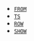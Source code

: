 * [`FROM`](../../commands/source-commands.md#esql-from)
* [`TS`](../../commands/source-commands.md#esql-ts)
* [`ROW`](../../commands/source-commands.md#esql-row)
* [`SHOW`](../../commands/source-commands.md#esql-show)

